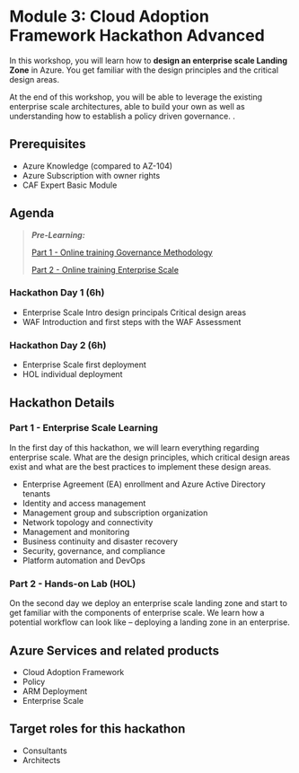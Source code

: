 # Module 3: Cloud Adoption Framework Hackathon Advanced

In this workshop, you will learn how to __design an enterprise scale Landing Zone__ in Azure. You get familiar with the design principles and the critical design areas.

At the end of this workshop, you will be able to leverage the existing enterprise scale architectures, able to build your own as well as understanding how to establish a policy driven governance. .

## Prerequisites

- Azure Knowledge  (compared to AZ-104)
- Azure Subscription with owner rights
- CAF Expert Basic Module

## Agenda

> **_Pre-Learning:_**
> 
> [Part 1 - Online training Governance Methodology](https://docs.microsoft.com/learn/modules/build-cloud-governance-strategy-azure/)
> 
> [Part 2 - Online training Enterprise Scale](https://docs.microsoft.com/learn/paths/enterprise-scale-architecture/)

### Hackathon Day 1 (6h)

- Enterprise Scale Intro
  design principals
  Critical design areas
- WAF Introduction and first steps
  with the WAF Assessment

### Hackathon Day 2 (6h)

- Enterprise Scale
  first deployment
- HOL
  individual deployment

## Hackathon Details

### Part 1 - Enterprise Scale Learning

In the first day of this hackathon, we will learn everything regarding enterprise scale. What are the design principles, which critical design areas exist and what are the best practices to implement these design areas.

- Enterprise Agreement (EA) enrollment and Azure Active Directory tenants
- Identity and access management
- Management group and subscription organization
- Network topology and connectivity
- Management and monitoring
- Business continuity and disaster recovery
- Security, governance, and compliance
- Platform automation and DevOps

### Part 2 - Hands-on Lab (HOL)

On the second day we deploy an enterprise scale landing zone and start to get familiar with the components of enterprise scale. We learn how a potential workflow can look like – deploying a landing zone in an enterprise.

## Azure Services and related products

- Cloud Adoption Framework
- Policy
- ARM Deployment
- Enterprise Scale

## Target roles for this hackathon

- Consultants
- Architects

